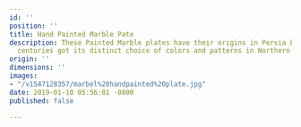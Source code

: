 ```yaml
---
id: ''
position: ''
title: Hand Painted Marble Pate
description: These Painted Marble plates have their origins in Persia but over the
  centuries got its distinct choice of colors and patterns in Northern India.
origin: ''
dimensions: ''
images:
- "/v1547128357/marbel%20handpainted%20plate.jpg"
date: 2019-01-10 05:56:01 -0800
published: false

---
```

